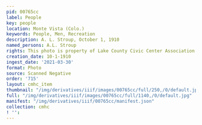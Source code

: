 ```yaml
---
pid: 00765cc
label: People
key: people
location: Monte Vista (Colo.)
keywords: People, Men, Recreation
description: A. L. Stroup, October 1, 1910
named_persons: A.L. Stroup
rights: This photo is property of Lake County Civic Center Association.
creation_date: 10-1-1910
ingest_date: '2021-03-30'
format: Photo
source: Scanned Negative
order: '715'
layout: cmhc_item
thumbnail: "/img/derivatives/iiif/images/00765cc/full/250,/0/default.jpg"
full: "/img/derivatives/iiif/images/00765cc/full/1140,/0/default.jpg"
manifest: "/img/derivatives/iiif/00765cc/manifest.json"
collection: cmhc
! '': 
---
```

